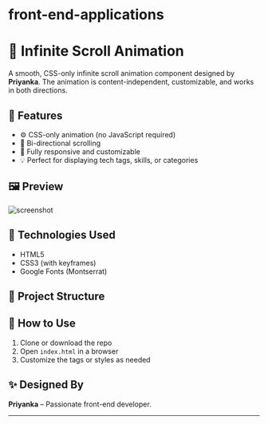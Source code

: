 # front-end-applications
# 🌟 Infinite Scroll Animation

A smooth, CSS-only infinite scroll animation component designed by **Priyanka**. The animation is content-independent, customizable, and works in both directions.

## 🚀 Features

- ⚙️ CSS-only animation (no JavaScript required)
- 🔁 Bi-directional scrolling
- 🧩 Fully responsive and customizable
- 💡 Perfect for displaying tech tags, skills, or categories

## 🖼️ Preview

![screenshot](screenshot.png) <!-- You can replace this with an actual screenshot or remove this line -->

## 📄 Technologies Used

- HTML5
- CSS3 (with keyframes)
- Google Fonts (Montserrat)

## 📁 Project Structure


## 📌 How to Use

1. Clone or download the repo
2. Open `index.html` in a browser
3. Customize the tags or styles as needed

## ✨ Designed By

**Priyanka** – Passionate front-end developer.


---

